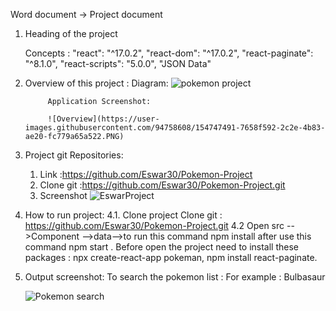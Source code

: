 Word document -> Project document 

1. Heading of the project 

      Concepts : 
          "react": "^17.0.2",
          "react-dom": "^17.0.2",
          "react-paginate": "^8.1.0",
          "react-scripts": "5.0.0",
           "JSON Data"
          
2. Overview of this project :
            Diagram:
            ![pokemon project](https://user-images.githubusercontent.com/94758608/154741750-69388957-2542-4339-bb57-13a126a46570.PNG)
            
            Application Screenshot:
            
            ![Overview](https://user-images.githubusercontent.com/94758608/154747491-7658f592-2c2e-4b83-ae20-fc779a65a522.PNG)
       
3.  Project git Repositories:
 
      1. Link :https://github.com/Eswar30/Pokemon-Project
      2. Clone git :https://github.com/Eswar30/Pokemon-Project.git
      3. Screenshot 
      ![EswarProject](https://user-images.githubusercontent.com/94758608/154742473-fe3332d9-b435-4caa-b0f6-3a70285d29b4.PNG)
         
4. How to run project: 
      4.1. Clone project 
                  Clone git : https://github.com/Eswar30/Pokemon-Project.git
      4.2 Open src -->Component -->data-->to run this command npm install after use this command npm start .
            Before open the project need to install these packages : npx create-react-app pokeman, npm install react-paginate. 
            
5. Output screenshot:
      To search the pokemon list : For example : Bulbasaur
      
      ![Pokemon search](https://user-images.githubusercontent.com/94758608/154746897-ce6ea4da-c15d-4a1f-922c-836de7068302.PNG)
      
         




